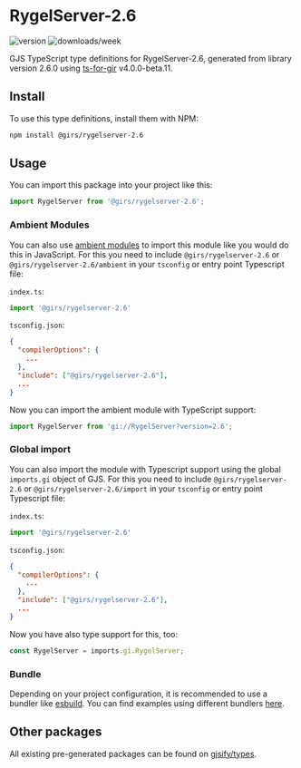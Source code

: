 
# RygelServer-2.6

![version](https://img.shields.io/npm/v/@girs/rygelserver-2.6)
![downloads/week](https://img.shields.io/npm/dw/@girs/rygelserver-2.6)


GJS TypeScript type definitions for RygelServer-2.6, generated from library version 2.6.0 using [ts-for-gir](https://github.com/gjsify/ts-for-gir) v4.0.0-beta.11.


## Install

To use this type definitions, install them with NPM:
```bash
npm install @girs/rygelserver-2.6
```

## Usage

You can import this package into your project like this:
```ts
import RygelServer from '@girs/rygelserver-2.6';
```

### Ambient Modules

You can also use [ambient modules](https://github.com/gjsify/ts-for-gir/tree/main/packages/cli#ambient-modules) to import this module like you would do this in JavaScript.
For this you need to include `@girs/rygelserver-2.6` or `@girs/rygelserver-2.6/ambient` in your `tsconfig` or entry point Typescript file:

`index.ts`:
```ts
import '@girs/rygelserver-2.6'
```

`tsconfig.json`:
```json
{
  "compilerOptions": {
    ...
  },
  "include": ["@girs/rygelserver-2.6"],
  ...
}
```

Now you can import the ambient module with TypeScript support: 

```ts
import RygelServer from 'gi://RygelServer?version=2.6';
```

### Global import

You can also import the module with Typescript support using the global `imports.gi` object of GJS.
For this you need to include `@girs/rygelserver-2.6` or `@girs/rygelserver-2.6/import` in your `tsconfig` or entry point Typescript file:

`index.ts`:
```ts
import '@girs/rygelserver-2.6'
```

`tsconfig.json`:
```json
{
  "compilerOptions": {
    ...
  },
  "include": ["@girs/rygelserver-2.6"],
  ...
}
```

Now you have also type support for this, too:

```ts
const RygelServer = imports.gi.RygelServer;
```

### Bundle

Depending on your project configuration, it is recommended to use a bundler like [esbuild](https://esbuild.github.io/). You can find examples using different bundlers [here](https://github.com/gjsify/ts-for-gir/tree/main/examples).

## Other packages

All existing pre-generated packages can be found on [gjsify/types](https://github.com/gjsify/types).

